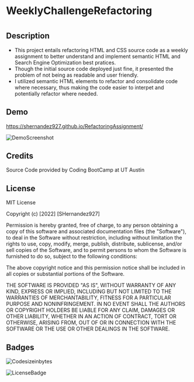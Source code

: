 # WeeklyChallengeRefactoring

# <WeeklyChallengeRefactoring>

## Description

- This project entails refactoring HTML and CSS source code as a weekly assignment to better understand and implement semantic HTML and Search Engine Optimization best pratices. 
- Though the initial source code deployed just fine, it presented the problem of not being as readable and user friendly. 
- I utilized semantic HTML elements to refactor and consolidate code where necessary, thus making the code easier to interpet and potentially refactor where needed.

## Demo

https://shernandez927.github.io/RefactoringAssignment/

![DemoScreenshot](/assets/images/screenshot.png)


## Credits

Source Code provided by Coding BootCamp at UT Austin

## License

MIT License

Copyright (c) [2022] [SHernandez927]

Permission is hereby granted, free of charge, to any person obtaining a copy
of this software and associated documentation files (the "Software"), to deal
in the Software without restriction, including without limitation the rights
to use, copy, modify, merge, publish, distribute, sublicense, and/or sell
copies of the Software, and to permit persons to whom the Software is
furnished to do so, subject to the following conditions:

The above copyright notice and this permission notice shall be included in all
copies or substantial portions of the Software.

THE SOFTWARE IS PROVIDED "AS IS", WITHOUT WARRANTY OF ANY KIND, EXPRESS OR
IMPLIED, INCLUDING BUT NOT LIMITED TO THE WARRANTIES OF MERCHANTABILITY,
FITNESS FOR A PARTICULAR PURPOSE AND NONINFRINGEMENT. IN NO EVENT SHALL THE
AUTHORS OR COPYRIGHT HOLDERS BE LIABLE FOR ANY CLAIM, DAMAGES OR OTHER
LIABILITY, WHETHER IN AN ACTION OF CONTRACT, TORT OR OTHERWISE, ARISING FROM,
OUT OF OR IN CONNECTION WITH THE SOFTWARE OR THE USE OR OTHER DEALINGS IN THE
SOFTWARE.

## Badges

![Codesizeinbytes](https://img.shields.io/github/languages/code-size/shernandez927/refactoringassignment?style=for-the-badge)

![LicenseBadge](https://img.shields.io/github/license/shernandez927/refactoringassignment?style=for-the-badge)




